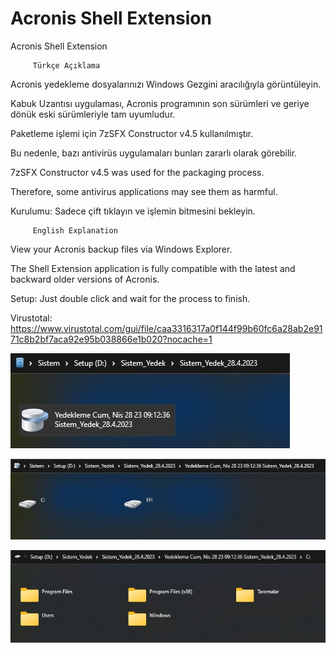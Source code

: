 # Acronis Shell Extension
Acronis Shell Extension

         Türkçe Açıklama

Acronis yedekleme dosyalarınızı Windows Gezgini aracılığıyla görüntüleyin.

Kabuk Uzantısı uygulaması, Acronis programının son sürümleri ve geriye dönük eski sürümleriyle tam uyumludur.

Paketleme işlemi için 7zSFX Constructor v4.5 kullanılmıştır.

Bu nedenle, bazı antivirüs uygulamaları bunları zararlı olarak görebilir.

7zSFX Constructor v4.5 was used for the packaging process.

Therefore, some antivirus applications may see them as harmful.

Kurulumu:
Sadece çift tıklayın ve işlemin bitmesini bekleyin.

         English Explanation

View your Acronis backup files via Windows Explorer.

The Shell Extension application is fully compatible with the latest and backward older versions of Acronis.

Setup:
Just double click and wait for the process to finish.

Virustotal:
https://www.virustotal.com/gui/file/caa3316317a0f144f99b60fc6a28ab2e9171c8b2bf7aca92e95b038866e1b020?nocache=1

![sample](https://github.com/abdullah-erturk/Acronis-Shell-Extension/blob/main/1.jpg)

![sample](https://github.com/abdullah-erturk/Acronis-Shell-Extension/blob/main/2.jpg)

![sample](https://github.com/abdullah-erturk/Acronis-Shell-Extension/blob/main/3.jpg)